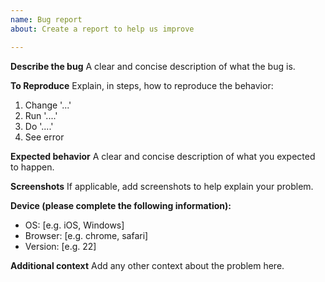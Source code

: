 ```yaml
---
name: Bug report
about: Create a report to help us improve

---
```


**Describe the bug**
A clear and concise description of what the bug is.

**To Reproduce**
Explain, in steps, how to reproduce the behavior:
1. Change  '...'
2. Run '....'
3. Do '....'
4. See error

**Expected behavior**
A clear and concise description of what you expected to happen.

**Screenshots**
If applicable, add screenshots to help explain your problem.

**Device (please complete the following information):**
 - OS: [e.g. iOS, Windows]
 - Browser: [e.g. chrome, safari]
 - Version: [e.g. 22]

**Additional context**
Add any other context about the problem here.
